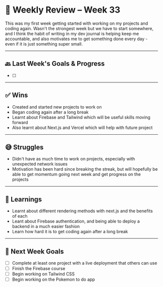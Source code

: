 # 📆 Weekly Review – Week 33

This was my first week getting started with working on my projects and coding again. Wasn't the strongest week but we have to start somewhere, and I think the habit of writing in my dev journal is helping keep me accountable, and also motivates me to get something done every day - even if it is just something super small.

---

## 🔙 Last Week's Goals & Progress

- [ ] 

---

## ✅ Wins

- Created and started new projects to work on
- Began coding again after a long break
- Learnt about Firebase and Tailwind which will be useful skills moving forward
- Also learnt about Next.js and Vercel which will help with future project

---

## 😅 Struggles

- Didn't have as much time to work on projects, especially with unexpected network issues
- Motivation has been hard since breaking the streak, but will hopefully be able to get momentum going next week and get progress on the projects

---

## 📘 Learnings

- Learnt about different rendering methods with next.js and the benefits of each
- Leant about Firebase authentication, and being able to deploy a backend in a much easier fashion
- Learn how hard it is to get coding again after a long break

---

## 🍒 Next Week Goals

- [ ] Complete at least one project with a live deployment that others can use  
- [ ] Finish the Firebase course  
- [ ] Begin working on Tailwind CSS
- [ ] Begin working on the Pokemon to do app
